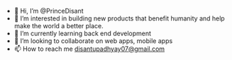 - 👋 Hi, I’m @PrinceDisant
- 👀 I’m interested in building new products that benefit humanity and help make the world a better place.
- 🌱 I’m currently learning back end development
- 💞️ I’m looking to collaborate on web apps, mobile apps
- 📫 How to reach me disantupadhyay07@gmail.com 

<!---
PrinceDisant/PrinceDisant is a ✨ special ✨ repository because its `README.md` (this file) appears on your GitHub profile.
You can click the Preview link to take a look at your changes.
--->
